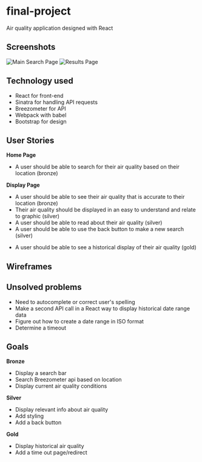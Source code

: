 # final-project
Air quality application designed with React

## Screenshots
![Main Search Page](https://www.dropbox.com/s/12bkaeeupc87sjl/Screenshot%202016-04-28%2010.04.02.png?raw=1)
![Results Page](https://www.dropbox.com/s/k0hdvuqf6ds0yfb/Screenshot%202016-04-28%2010.06.44.png?raw=1)

## Technology used
+ React for front-end
+ Sinatra for handling API requests
+ Breezometer for API
+ Webpack with babel
+ Bootstrap for design

## User Stories
**Home Page**
+ A user should be able to search for their air quality based on their location (bronze)

**Display Page**
+ A user should be able to see their air quality that is accurate to their location (bronze)
+ Their air quality should be displayed in an easy to understand and relate to graphic (silver)
+ A user should be able to read about their air quality (silver)
+ A user should be able to use the back button to make a new search (silver)
- A user should be able to see a historical display of their air quality (gold)

## Wireframes

## Unsolved problems
- Need to autocomplete or correct user's spelling
- Make a second API call in a React way to display historical date range data
- Figure out how to create a date range in ISO format
- Determine a timeout

## Goals
**Bronze**
+ Display a search bar
+ Search Breezometer api based on location
+ Display current air quality conditions

**Silver**
+ Display relevant info about air quality
+ Add styling
+ Add a back button

**Gold**
- Display historical air quality
- Add a time out page/redirect
